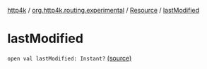 [http4k](../../index.md) / [org.http4k.routing.experimental](../index.md) / [Resource](index.md) / [lastModified](./last-modified.md)

# lastModified

`open val lastModified: Instant?` [(source)](https://github.com/http4k/http4k/blob/master/http4k-core/src/main/kotlin/org/http4k/routing/experimental/Resource.kt#L27)